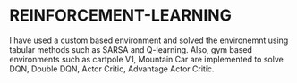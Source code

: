 # REINFORCEMENT-LEARNING

I have used a custom based environment and solved the environemnt using tabular methods such as SARSA and Q-learning. Also, gym based environments such as cartpole V1, Mountain Car are implemented to solve DQN, Double DQN, Actor Critic, Advantage Actor Critic. 
